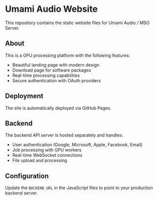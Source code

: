 # Umami Audio Website

This repository contains the static website files for Umami Audio / MSO Server.

## About

This is a GPU processing platform with the following features:
- Beautiful landing page with modern design
- Download page for software packages
- Real-time processing capabilities
- Secure authentication with OAuth providers

## Deployment

The site is automatically deployed via GitHub Pages.

## Backend

The backend API server is hosted separately and handles:
- User authentication (Google, Microsoft, Apple, Facebook, Email)
- Job processing with GPU workers
- Real-time WebSocket connections
- File upload and processing

## Configuration

Update the `BACKEND_URL` in the JavaScript files to point to your production backend server.
